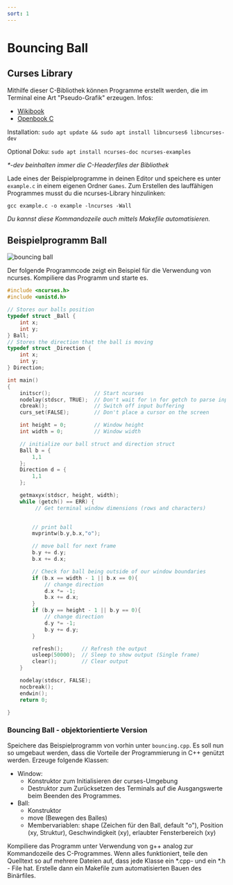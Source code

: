 ```yaml
---
sort: 1
---
```


# Bouncing Ball

## Curses Library

Mithilfe dieser C-Bibliothek können Programme erstellt werden, die im Terminal eine Art "Pseudo-Grafik" erzeugen. Infos:

- [Wikibook](https://de.wikibooks.org/wiki/Ncurses:_Grundlegendes)
- [Openbook C](http://openbook.rheinwerk-verlag.de/linux_unix_programmierung/Kap13-002.htm)

Installation: ```sudo apt update && sudo apt install libncurses6 libncurses-dev``` 

Optional Doku: ```sudo apt install ncurses-doc ncurses-examples```

_*-dev beinhalten immer die C-Headerfiles der Bibliothek_

Lade eines der Beispielprogramme in deinen Editor und speichere es unter ```example.c``` in einem eigenen Ordner ```Games```. Zum Erstellen des lauffähigen Programmes musst du die ncurses-Library hinzulinken:

```gcc example.c -o example -lncurses -Wall```

_Du kannst diese Kommandozeile auch mittels Makefile automatisieren._

## Beispielprogramm Ball

![bouncing ball](img/bouncing_ball.jpg)

Der folgende Programmcode zeigt ein Beispiel für die Verwendung von ncurses. Kompiliere das Programm und starte es.

```c
#include <ncurses.h>
#include <unistd.h>

// Stores our balls position
typedef struct _Ball {
    int x;
    int y;
} Ball;
// Stores the direction that the ball is moving
typedef struct _Direction {
    int x;
    int y;
} Direction;

int main()
{
    initscr();              // Start ncurses
    nodelay(stdscr, TRUE);  // Don't wait for \n for getch to parse input
    cbreak();               // Switch off input buffering
    curs_set(FALSE);        // Don't place a cursor on the screen

    int height = 0;         // Window height
    int width = 0;          // Window width

    // initialize our ball struct and direction struct
    Ball b = {
        1,1
    };
    Direction d = {
        1,1
    };

    getmaxyx(stdscr, height, width);
    while (getch() == ERR) { 
         // Get terminal window dimensions (rows and characters)
       

        // print ball
        mvprintw(b.y,b.x,"o");

        // move ball for next frame
        b.y += d.y;
        b.x += d.x;

        // Check for ball being outside of our window boundaries
        if (b.x == width - 1 || b.x == 0){
            // change direction
            d.x *= -1;
            b.x += d.x;
        }
        if (b.y == height - 1 || b.y == 0){
            // change direction
            d.y *= -1;
            b.y += d.y;
        }

        refresh();      // Refresh the output
        usleep(50000);  // Sleep to show output (Single frame)
        clear();        // Clear output
    }

    nodelay(stdscr, FALSE);
    nocbreak();
    endwin();
    return 0;

}
```

### Bouncing Ball -  objektorientierte Version

Speichere das Beispielprogramm von vorhin unter ```bouncing.cpp```. Es soll nun so umgebaut werden, dass die Vorteile der Programmierung in C++ genützt werden. Erzeuge folgende Klassen:

- Window: 
    - Konstruktor zum Initialisieren der curses-Umgebung
    - Destruktor zum Zurücksetzen des Terminals auf die Ausgangswerte beim Beenden des Programmes.
- Ball: 
    - Konstruktor 
    - move (Bewegen des Balles)
    - Membervariablen: shape (Zeichen für den Ball, default "o"), Position (xy, Struktur), Geschwindigkeit (xy), erlaubter Fensterbereich (xy)

Kompiliere das Programm unter Verwendung von g++ analog zur Kommandozeile des C-Programmes. Wenn alles funktioniert, teile den Quelltext so auf mehrere Dateien auf, dass jede Klasse ein *.cpp- und ein *.h - File hat. Erstelle dann ein Makefile zum automatisierten Bauen des Binärfiles.









